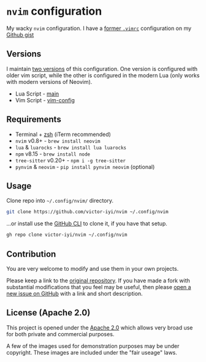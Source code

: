# `nvim` configuration

My wacky `nvim` configuration. I have a [former `.vimrc`] configuration on my
[Github gist]

## Versions

I maintain [two versions] of this configuration. One version is configured with
older vim script, while the other is configured in the modern Lua (only works
with modern versions of Neovim).

- Lua Script - [main]
- Vim Script - [vim-config]

## Requirements

- Terminal + [zsh] (iTerm recommended)
- `nvim` v0.8+ - `brew install neovim`
- `lua` & `luarocks` - `brew install lua luarocks`
- `npm` v8.15  - `brew install node`
- `tree-sitter` v0.20+ - `npm i -g tree-sitter`
- `pynvim` & `neovim` - `pip install pynvim neovim` (optional)

## Usage

Clone repo into `~/.config/nvim/` directory.

```sh
git clone https://github.com/victor-iyi/nvim ~/.config/nvim
```

...or install use the [GitHub CLI][gh] to clone it, if you have that setup.

```sh
gh repo clone victor-iyi/nvim ~/.config/nvim
```

## Contribution

You are very welcome to modify and use them in your own projects.

Please keep a link to the [original repository]. If you have made a fork with
substantial modifications that you feel may be useful, then please
[open a new issue on GitHub][issues] with a link and short description.

## License (Apache 2.0)

This project is opened under the [Apache 2.0] which allows very broad use for
both private and commercial purposes.

A few of the images used for demonstration purposes may be under copyright.
These images are included under the "fair useage" laws.

[two versions]: https://github.com/victor-iyi/nvim/branches
[main]: https://github.com/victor-iyi/nvim
[vim-config]: https://github.com/victor-iyi/nvim/tree/vim-config
[gh]: https://docs.github.com/en/github-cli
[former `.vimrc`]: https://gist.github.com/victor-iyi/f30b8f8a46a6e3711e4ade16a8179a01
[Github gist]: https://gist.github.com/victor-iyi/
[zsh]: https://github.com/ohmyzsh/ohmyzsh
[original repository]: https://github.com/victor-iyi/nvim
[issues]: https://github.com/victor-iyi/nvim/issues
[Apache 2.0]: ./LICENSE
